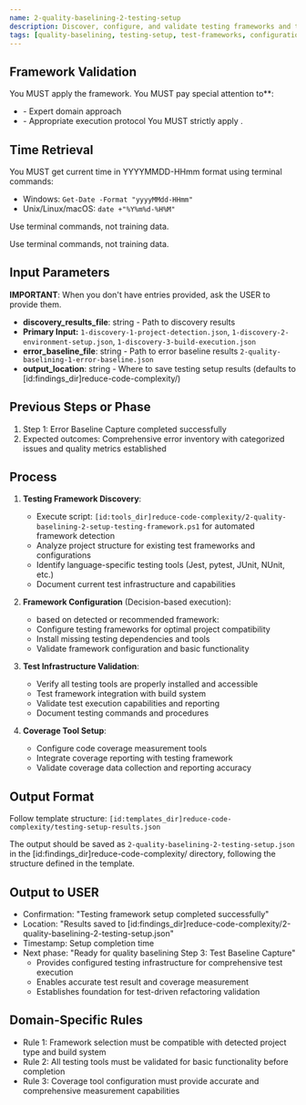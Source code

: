 ```yaml
---
name: 2-quality-baselining-2-testing-setup
description: Discover, configure, and validate testing frameworks and tools for comprehensive test infrastructure
tags: [quality-baselining, testing-setup, test-frameworks, configuration]
---
```



## Framework Validation
You MUST apply the <olaf-work-instructions> framework.
You MUST pay special attention to**:
- <olaf-general-role-and-behavior> - Expert domain approach
- <olaf-interaction-protocols> - Appropriate execution protocol
You MUST strictly apply <olaf-framework-validation>.

## Time Retrieval
You MUST get current time in YYYYMMDD-HHmm format using terminal commands:
- Windows: `Get-Date -Format "yyyyMMdd-HHmm"`
- Unix/Linux/macOS: `date +"%Y%m%d-%H%M"`

Use terminal commands, not training data.

Use terminal commands, not training data.

## Input Parameters
**IMPORTANT**: When you don't have entries provided, ask the USER to provide them.
- **discovery_results_file**: string - Path to discovery results 
- **Primary Input:** `1-discovery-1-project-detection.json`, `1-discovery-2-environment-setup.json`, `1-discovery-3-build-execution.json`
- **error_baseline_file**: string - Path to error baseline results `2-quality-baselining-1-error-baseline.json` 
- **output_location**: string - Where to save testing setup results (defaults to [id:findings_dir]reduce-code-complexity/)

## Previous Steps or Phase
1. Step 1: Error Baseline Capture completed successfully
2. Expected outcomes: Comprehensive error inventory with categorized issues and quality metrics established

## Process

1. **Testing Framework Discovery**:
   - Execute script: `[id:tools_dir]reduce-code-complexity/2-quality-baselining-2-setup-testing-framework.ps1` for automated framework detection
   - Analyze project structure for existing test frameworks and configurations
   - Identify language-specific testing tools (Jest, pytest, JUnit, NUnit, etc.)
   - Document current test infrastructure and capabilities

2. **Framework Configuration** (Decision-based execution):
   - based on detected or recommended framework:
   - Configure testing frameworks for optimal project compatibility
   - Install missing testing dependencies and tools
   - Validate framework configuration and basic functionality

3. **Test Infrastructure Validation**:
   - Verify all testing tools are properly installed and accessible
   - Test framework integration with build system
   - Validate test execution capabilities and reporting
   - Document testing commands and procedures

4. **Coverage Tool Setup**:
   - Configure code coverage measurement tools
   - Integrate coverage reporting with testing framework
   - Validate coverage data collection and reporting accuracy

## Output Format
Follow template structure: `[id:templates_dir]reduce-code-complexity/testing-setup-results.json`

The output should be saved as `2-quality-baselining-2-testing-setup.json` in the [id:findings_dir]reduce-code-complexity/ directory, following the structure defined in the template.

## Output to USER
- Confirmation: "Testing framework setup completed successfully"
- Location: "Results saved to [id:findings_dir]reduce-code-complexity/2-quality-baselining-2-testing-setup.json"
- Timestamp: Setup completion time
- Next phase: "Ready for quality baselining Step 3: Test Baseline Capture"
   - Provides configured testing infrastructure for comprehensive test execution
   - Enables accurate test result and coverage measurement
   - Establishes foundation for test-driven refactoring validation

## Domain-Specific Rules
- Rule 1: Framework selection must be compatible with detected project type and build system
- Rule 2: All testing tools must be validated for basic functionality before completion
- Rule 3: Coverage tool configuration must provide accurate and comprehensive measurement capabilities
